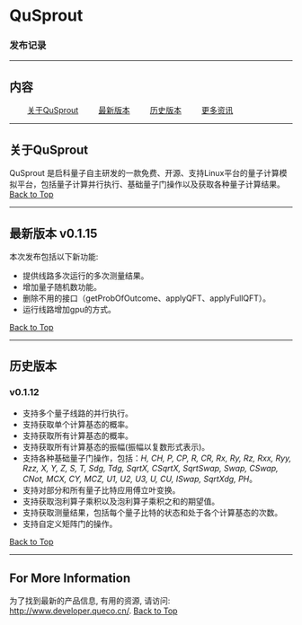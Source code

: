 # QuSprout

### 发布记录

---
<p id="0"></p >

## 内容

$\qquad$[关于QuSprout](#1)
$\qquad$[最新版本](#2)
$\qquad$[历史版本](#3)
$\qquad$[更多资讯](#4)

---

<p id="1"></p >

## 关于QuSprout
QuSprout 是启科量子自主研发的一款免费、开源、支持Linux平台的量子计算模拟平台，包括量子计算并行执行、基础量子门操作以及获取各种量子计算结果。
[Back to Top](#0)

---
<p id="2"></p >

## 最新版本 v0.1.15
本次发布包括以下新功能: 
* 提供线路多次运行的多次测量结果。
* 增加量子随机数功能。
* 删除不用的接口（getProbOfOutcome、applyQFT、applyFullQFT）。
* 运行线路增加gpu的方式。
  
[Back to Top](#0)

---
<p id="3"></p >

## 历史版本
### v0.1.12
* 支持多个量子线路的并行执行。
* 支持获取单个计算基态的概率。
* 支持获取所有计算基态的概率。
* 支持获取所有计算基态的振幅(振幅以复数形式表示)。
* 支持各种基础量子门操作，包括：*H, CH, P, CP, R, CR, Rx, Ry, Rz, Rxx, Ryy, Rzz, X, Y, Z, S, T, Sdg, Tdg, SqrtX, CSqrtX, SqrtSwap, Swap, CSwap, CNot, MCX, CY, MCZ, U1, U2, U3, U, CU, ISwap, SqrtXdg, PH*。
* 支持对部分和所有量子比特应用傅立叶变换。
* 支持获取泡利算子乘积以及泡利算子乘积之和的期望值。
* 支持获取测量结果，包括每个量子比特的状态和处于各个计算基态的次数。
* 支持自定义矩阵门的操作。

[Back to Top](#0)

---
<p id="4"></p >

## For More Information
为了找到最新的产品信息, 有用的资源, 请访问: http://www.developer.queco.cn/.
[Back to Top](#0)
